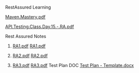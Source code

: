 RestAssured Learning

[Maven.Mastery.pdf](https://github.com/user-attachments/files/15914059/Maven.Mastery.pdf)

[API.Testing.Class.Day.15.-.RA.pdf](https://github.com/user-attachments/files/15914060/API.Testing.Class.Day.15.-.RA.pdf)

Rest Assured Notes

1. [RA1.pdf](https://github.com/user-attachments/files/16017964/RA1.pdf)     [RA1.pdf](https://github.com/user-attachments/files/16017964/RA1.pdf)

2. [RA2.pdf](https://github.com/user-attachments/files/16017970/RA2.pdf)    [RA2.pdf](https://github.com/user-attachments/files/16017970/RA2.pdf)

3. [RA3.pdf](https://github.com/user-attachments/files/16017973/RA3.pdf)    [RA3.pdf](https://github.com/user-attachments/files/16017973/RA3.pdf)
Test Plan DOC
[Test Plan - Template.docx](https://github.com/user-attachments/files/16018026/Test.Plan.-.Template.docx)

